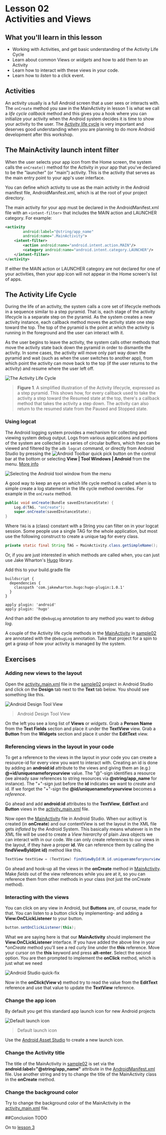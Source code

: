 # Lesson 02<br/>Activities and Views

## What you'll learn in this lesson
* Working with Activities, and get basic understanding of the Activity Life Cycle
* Learn about common Views or _widgets_ and how to add them to an Activity
* Learn how to interact with these views in your code.
* Learn how to _listen_ to a click event.

## Activities
An activity usually is a full Android screen that a user sees or interacts with. The `onCreate` method you saw in the MainActivity in lesson 1 is what we call a _life cycle callback_ method and this gives you a hook where you can initialize your activity when the Android system decides it is time to show your activity to the user. The [Activity life cycle](http://developer.android.com/reference/android/app/Activity.html#ActivityLifecycle) is very important and deserves good understanding when you are planning to do more Android development after this workshop.

## The MainActivity launch intent filter
When the user selects your app icon from the Home screen, the system calls the `onCreate()` method for the Activity in your app that you've declared to be the "launcher" (or "main") activity. This is the activity that serves as the main entry point to your app's user interface.

You can define which activity to use as the main activity in the Android manifest file, AndroidManifest.xml, which is at the root of your project directory.

The main activity for your app must be declared in the AndroidManifest.xml file with an `<intent-filter>` that includes the MAIN action and LAUNCHER category. For example:

```xml
<activity
        android:label="@string/app_name"
        android:name=".MainActivity">
    <intent-filter>
        <action android:name="android.intent.action.MAIN"/>
        <category android:name="android.intent.category.LAUNCHER"/>
    </intent-filter>
</activity>
```

If either the MAIN action or LAUNCHER category are not declared for one of your activities, then your app icon will not appear in the Home screen's list of apps.

## The Activity Life Cycle
During the life of an activity, the system calls a core set of lifecycle methods in a sequence similar to a step pyramid. That is, each stage of the activity lifecycle is a separate step on the pyramid. As the system creates a new activity instance, each callback method moves the activity state one step toward the top. The top of the pyramid is the point at which the activity is running in the foreground and the user can interact with it.

As the user begins to leave the activity, the system calls other methods that move the activity state back down the pyramid in order to dismantle the activity. In some cases, the activity will move only part way down the pyramid and wait (such as when the user switches to another app), from which point the activity can move back to the top (if the user returns to the activity) and resume where the user left off.

![The Activity Life Cycle](img/basic-lifecycle.png)
> **Figure 1**.  A simplified illustration of the Activity lifecycle, expressed as a step pyramid. This shows how, for every callback used to take the activity a step toward the Resumed state at the top, there's a callback method that takes the activity a step down. The activity can also return to the resumed state from the Paused and Stopped state.

### Using logcat

The Android logging system provides a mechanism for collecting and viewing system debug output. Logs from various applications and portions of the system are collected in a series of circular buffers, which then can be viewed and filtered by the `adb logcat` command, or directly from Android Studio by pressing the ![Android Toolbar quick pick](img/android-toolbar-quickpick.png) button on the control bar at the bottom or selecting **View | Tool Windows | Android** from the menu. [More info](http://developer.android.com/tools/debugging/debugging-log.html)

![Selecting the Android tool window from the menu](img/menu-view-toolwindows-android.png)

A good way to keep an eye on _which_ life cycle method is called _when_ is to simple create a log statement in the life cycle method overrides. For example in the `onCreate` method.

```java
public void onCreate(Bundle savedInstanceState) {
	Log.d(TAG, "onCreate");
	super.onCreate(savedInstanceState);
}
```

Where `TAG` is a (class) constant with a String you can filter on in your logcat session. Some people use a single TAG for the whole application, but most use the following construct to create a unique tag for every class.

```java
private static final String TAG = MainActivity.class.getSimpleName();
```

Or, if you are just interested in which methods are called when, you can just use Jake Wharton's [Hugo](https://github.com/JakeWharton/hugo) library.

Add this to your build.gradle file

```
buildscript {
  dependencies {
    classpath 'com.jakewharton.hugo:hugo-plugin:1.0.1'
  }
}

apply plugin: 'android'
apply plugin: 'hugo'
```

And than add the `@DebugLog` annotation to any method you want to _debug log_.

A couple of the Activity life cycle methods in the [MainActivity](sample02/lifecyclelogger/src/main/java/org/dutchaug/workshop/beginners/lifecyclelogger/MainActivity.java) in [sample02](sample02) are annotated with the `@DebugLog` annotation. Take that project for a spin to get a grasp of how your activity is managed by the system.

## Exercises

### Adding new views to the layout
Open the [activity_main.xml](sample02/lifecyclelogger/src/main/res/layout/activity_main.xml) file in the [sample02](sample02) project in Android Studio and click on the **Design** tab next to the **Text** tab below. You should see something like this.

![Android Design Tool View](img/as-design-tool-view.png)
> Android Design Tool View

On the left you see a long list of **Views** or _widgets_. Grab a **Person Name** from the **Text Fields** section and place it under the **TextView** view. Grab a **Button** from the **Widgets** section and place it under the **EditText** view.

### Referencing views in the layout in your code
To get a reference to the views in the layout in your code you can create a resource-id for every view you want to interact with. Creating an id is done by adding an **android:id** attribute to the views and giving them an (e.g.) **@+id/uniquenameforyourview** value. The "@"-sign identifies a resource (we already saw references to string resources via **@string/app_name** for instance). The "+"-sign just before the **id** indicates we want to _create_ and id. If we forget the "+"-sign the **@id/uniquenameforyourview** becomes a _reference_.

Go ahead and add **android:id** attributes to the **TextView**, **EditText** and **Button** views in the [activity_main.xml](sample02/lifecyclelogger/src/main/res/layout/activity_main.xml) file.

Now open the [MainActivity](sample02/lifecyclelogger/src/main/java/org/dutchaug/workshop/beginners/lifecyclelogger/MainActivity.java) file in Android Studio. When our acitivyt is created (in **onCreate**) and our contentView is set the layout in the XML file gets _inflated_ by the Android System. This basically means whatever is in the XML file will be used to create a _View hierarchy_ of plain Java objects we can interact with in our code. We can only create references to our views in the layout, if they have a proper **id**. We can reference them by calling the **findViewById(int id)** method like this.

```java
TextView textView = (TextView) findViewById(R.id.uniquenameforyourview);
```

Go ahead and hook-up all the views in the **onCreate** method in [MainActivity](sample02/lifecyclelogger/src/main/java/org/dutchaug/workshop/beginners/lifecyclelogger/MainActivity.java). Make _fields_ out of the view references while you are at it, so you can reference them from other methods in your class (not just the onCreate method).

### Interacting with the views
You can click on any view in Android, but **Buttons** are, of course, made for that. You can listen to a button click by implementing- and adding a **View.OnCLickListener** to your button.

```java
button.setOnClickListener(this);
```

What we are saying here is that our **MainActivity** should implement the **View.OnCLickListener** interface. If you have added the above line in your **onCreate* method you'll see a red curly line under the **this** reference. Move your cursor on the **this** keyword and press **alt-enter**. Select the second option. You are then prompted to implement the **onClick** method, which is just what we need

![Android Studio quick-fix](img/as-quick-fix.png)

Now in the **onClick(View v)** method try to read the value from the **EditText** reference and use that value to update the **TextView** reference.

### Change the app icon
By default you get this standard app launch icon for new Android projects

![Default launch icon](img/ic_launcher.png)
> Default launch icon

Use the [Android Asset Studio](http://android-ui-utils.googlecode.com/hg/asset-studio/dist/icons-launcher.html#foreground.type=clipart&foreground.space.trim=1&foreground.space.pad=0&foreground.clipart=res%2Fclipart%2Ficons%2Fsocial_send_now.svg&foreColor=c00%2C0&crop=0&backgroundShape=bevel&backColor=ffffff%2C100) to create a new launch icon.

### Change the Activity title
The title of the MainActivity in [sample02](sample02) is set via the **android:label="@string/app_name"** attribute in the [AndroidManifest.xml](sample02/lifecyclelogger/src/main/AndroidManifest.xml) file. Use another string and try to change the title of the MainActivity class in the **onCreate** method.

### Change the background color
Try to change the background color of the MainActivity in the [activity_main.xml](sample02/lifecyclelogger/src/main/res/layout/activity_main.xml) file.

##Conclusion
TODO

On to [lesson 3](../lesson03)